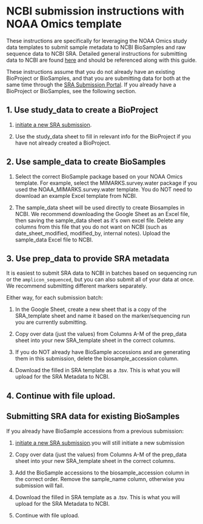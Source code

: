 # NCBI submission instructions with NOAA Omics template  

These instructions are specifically for leveraging the NOAA Omics study data templates to submit sample metadata to NCBI BioSamples and raw sequence data to NCBI SRA. Detailed general instructions for submitting data to NCBI are found [here](https://www.ncbi.nlm.nih.gov/sra/docs/submitportal/) and should be referenced along with this guide. 

These instructions assume that you do not already have an existing BioProject or BioSamples, and that you are submitting data for both at the same time through the [SRA Submission Portal](https://submit.ncbi.nlm.nih.gov/subs/sra/). If you already have a BioProject or BioSamples, see the following section.  

## 1. Use study_data to create a BioProject  

1) [initiate a new SRA submission](https://submit.ncbi.nlm.nih.gov/subs/sra/).  

2) Use the study_data sheet to fill in relevant info for the BioProject if you have not already created a BioProject.  

## 2. Use sample_data to create BioSamples 

1) Select the correct BioSample package based on your NOAA Omics template. For example, select the MIMARKS.survey.water package if you used the NOAA_MIMARKS.survey.water template. You do NOT need to download an example Excel template from NCBI.  

2) The sample_data sheet will be used directly to create Biosamples in NCBI. We recommend downloading the Google Sheet as an Excel file, then saving the sample_data sheet as it's own excel file. Delete any columns from this file that you do not want on NCBI (such as date_sheet_modified, modified_by, internal notes). Upload the sample_data Excel file to NCBI.  

## 3. Use prep_data to provide SRA metadata  

It is easiest to submit SRA data to NCBI in batches based on sequencing run or the `amplicon_sequenced`, but you can also submit all of your data at once. We recommend submitting different markers separately. 

Either way, for each submission batch: 

1) In the Google Sheet, create a new sheet that is a copy of the SRA_template sheet and name it based on the marker/sequencing run you are currently submitting.  

2) Copy over data (just the values) from Columns A-M of the prep_data sheet into your new SRA_template sheet in the correct columns. 

3) If you do NOT already have BioSample accessions and are generating them in this submission, delete the biosample_accession column. 

4) Download the filled in SRA template as a .tsv. This is what you will upload for the SRA Metadata to NCBI.

## 4. Continue with file upload.


## Submitting SRA data for existing BioSamples  

If you already have BioSample accessions from a previous submission: 

1) [initiate a new SRA submission](https://submit.ncbi.nlm.nih.gov/subs/sra/).you will still initiate a new submission

2) Copy over data (just the values) from Columns A-M of the prep_data sheet into your new SRA_template sheet in the correct columns. 

3) Add the BioSample accessions to the biosample_accession column in the correct order. Remove the sample_name column, otherwise you submission will fail.
	
4) Download the filled in SRA template as a .tsv. This is what you will upload for the SRA Metadata to NCBI.

5) Continue with file upload.  
